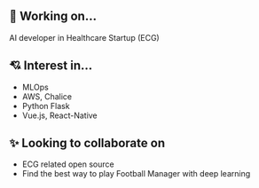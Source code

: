 ## 🗻 Working on...

AI developer in Healthcare Startup (ECG)

## 💘 Interest in...

- MLOps
- AWS, Chalice
- Python Flask
- Vue.js, React-Native

## ✨ Looking to collaborate on

- ECG related open source
- Find the best way to play Football Manager with deep learning
